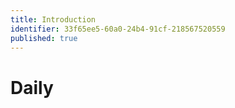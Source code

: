 ```yaml
---
title: Introduction
identifier: 33f65ee5-60a0-24b4-91cf-218567520559
published: true
---
```


# Daily
